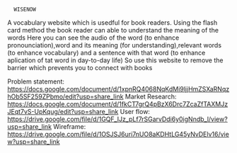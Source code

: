       WISENOW
 A vocabulary website which is usedful for book readers.
 Using the flash card method the book reader can able to understand the meaning of the words
 Here you can see the audio of the word (to enhance pronounciation),word and its meaning (for understanding),relevant words (to enhance vocabulary) and a sentence with that word (to enhance aplication of tat word in day-to-day life)
 So use this website to remove the barrier which prevents you to connect with books
  
Problem statement: https://docs.google.com/document/d/1xpnRQ4068NqKdMi9ljjHmZSXaRNqzhOb5SF259ZPbmo/edit?usp=share_link
Market Research: https://docs.google.com/document/d/1fkCT7grQ4pBzX6Drc7ZcaZfTAXMJzJEqt7vS-UpKqug/edit?usp=share_link
User flow: https://drive.google.com/file/d/1GQF_IJz_pLf7rSGarvDdi6y0igNndb_l/view?usp=share_link
Wireframe: https://drive.google.com/file/d/1OSJSJ6uri7nUO8aKDHtLG45yNvDElv16/view?usp=share_link
